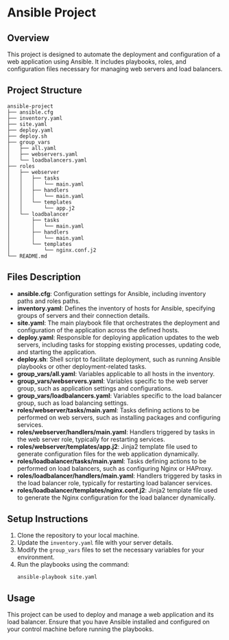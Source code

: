 # Ansible Project

## Overview
This project is designed to automate the deployment and configuration of a web application using Ansible. It includes playbooks, roles, and configuration files necessary for managing web servers and load balancers.

## Project Structure
```
ansible-project
├── ansible.cfg
├── inventory.yaml
├── site.yaml
├── deploy.yaml
├── deploy.sh
├── group_vars
│   ├── all.yaml
│   ├── webservers.yaml
│   └── loadbalancers.yaml
├── roles
│   ├── webserver
│   │   ├── tasks
│   │   │   └── main.yaml
│   │   ├── handlers
│   │   │   └── main.yaml
│   │   └── templates
│   │       └── app.j2
│   └── loadbalancer
│       ├── tasks
│       │   └── main.yaml
│       ├── handlers
│       │   └── main.yaml
│       └── templates
│           └── nginx.conf.j2
└── README.md
```

## Files Description

- **ansible.cfg**: Configuration settings for Ansible, including inventory paths and roles paths.
- **inventory.yaml**: Defines the inventory of hosts for Ansible, specifying groups of servers and their connection details.
- **site.yaml**: The main playbook file that orchestrates the deployment and configuration of the application across the defined hosts.
- **deploy.yaml**: Responsible for deploying application updates to the web servers, including tasks for stopping existing processes, updating code, and starting the application.
- **deploy.sh**: Shell script to facilitate deployment, such as running Ansible playbooks or other deployment-related tasks.
- **group_vars/all.yaml**: Variables applicable to all hosts in the inventory.
- **group_vars/webservers.yaml**: Variables specific to the web server group, such as application settings and configurations.
- **group_vars/loadbalancers.yaml**: Variables specific to the load balancer group, such as load balancing settings.
- **roles/webserver/tasks/main.yaml**: Tasks defining actions to be performed on web servers, such as installing packages and configuring services.
- **roles/webserver/handlers/main.yaml**: Handlers triggered by tasks in the web server role, typically for restarting services.
- **roles/webserver/templates/app.j2**: Jinja2 template file used to generate configuration files for the web application dynamically.
- **roles/loadbalancer/tasks/main.yaml**: Tasks defining actions to be performed on load balancers, such as configuring Nginx or HAProxy.
- **roles/loadbalancer/handlers/main.yaml**: Handlers triggered by tasks in the load balancer role, typically for restarting load balancer services.
- **roles/loadbalancer/templates/nginx.conf.j2**: Jinja2 template file used to generate the Nginx configuration for the load balancer dynamically.

## Setup Instructions
1. Clone the repository to your local machine.
2. Update the `inventory.yaml` file with your server details.
3. Modify the `group_vars` files to set the necessary variables for your environment.
4. Run the playbooks using the command:
   ```
   ansible-playbook site.yaml
   ```

## Usage
This project can be used to deploy and manage a web application and its load balancer. Ensure that you have Ansible installed and configured on your control machine before running the playbooks.